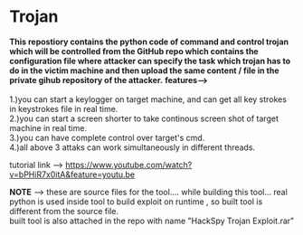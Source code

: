 # Trojan
**This repostiory contains the python code 
of command and control trojan which will be controlled from the GitHub repo which 
contains the configuration file where attacker can specify the task which trojan has to do in 
the victim machine and then upload the same content / file in the private gihub repository of the attacker.**
<b>features--></b><br><br>
1.)you can start a keylogger on target machine, and can get all key strokes in keystrokes file in real time.<br>
2.)you can start a screen shorter to take continous screen shot of target machine in real time.<br>
3.)you can have complete control over target's cmd.<br>
4.)all above 3 attaks can work simultaneously in different threads.<br>

tutorial link --> https://www.youtube.com/watch?v=bPHiR7x0itA&feature=youtu.be<br>


<b>NOTE</b> --> these are source files for the tool.... while building this tool... real python is used inside tool to build exploit on runtime , so built tool is different from the source file.<br>
built tool is also attached in the repo with name "HackSpy Trojan Exploit.rar"<br>
